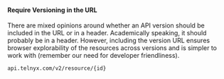 #### Require Versioning in the URL

There are mixed opinions around whether an API version should be included in the
URL or in a header. Academically speaking, it should probably be in a header.
However, including the version URL ensures browser explorability of the resources
across versions and is simpler to work with (remember our need for developer friendliness).


```
api.telnyx.com/v2/resource/{id}
```
